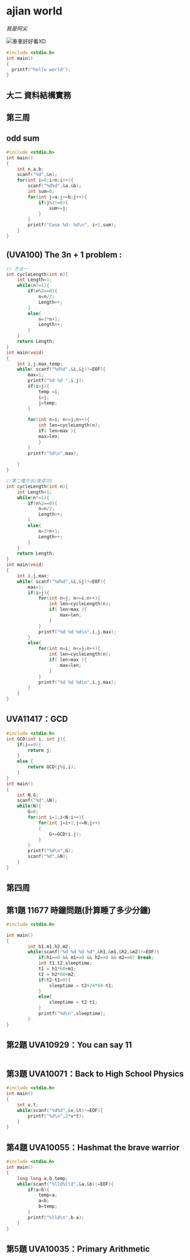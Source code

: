 # ajian world

*我是阿尖*

![車車好好看XD](https://i.ytimg.com/vi/_6TtTRrno3E/maxresdefault.jpg)

```C
#include <stdio.h>
int main()
{
  printf("hello world");
}
```
## 大二 資料結構實務
## 第三周
## odd sum
```c
#include <stdio.h>
int main()
{
	int n,a,b;
	scanf("%d",&n);
	for(int i=0;i<n;i++){
		scanf("%d%d",&a,&b);
		int sum=0;
		for(int j=a;j<=b;j++){
			if(j%2!=0){
				sum+=j;
			}
		}
		printf("Case %d: %d\n", i+1,sum);
	}
}
```
## (UVA100) The 3n + 1 problem :
```c
// 方法一
int cycleLength(int n){
	int Length=1;
	while(n!=1){
		if(n%2==0){
			n=n/2;
			Length++;
		}
		else{
		 	n=3*n+1;
		 	Length++;
		}
	}
	return Length;
}
int main(void)
{
	int i,j,max,temp;
	while( scanf("%d%d",&i,&j)!=EOF){
		max=1;
		printf("%d %d ",i,j);
		if(i>j){
			temp =i;
			i=j;
			j=temp;
		}
		
		for(int n=i; n<=j;n++){
			int len=cycleLength(n);
			if( len>max ){
			max=len;
			}
		}
		printf("%d\n",max);
		
	}
}
```
```c
//第二種方法(能成功)
int cycleLength(int n){
	int Length=1;
	while(n!=1){
		if(n%2==0){
			n=n/2;
			Length++;
		}
		else{
		 	n=3*n+1;
		 	Length++;
		}
	}
	return Length;
}
int main(void)
{
	int i,j,max;
	while( scanf("%d%d",&i,&j)!=EOF){
		max=1;
		if(i>j){
			for(int n=j; n<=i;n++){
				int len=cycleLength(n);
				if( len>max ){
					max=len;
				}
			}
			printf("%d %d %d\n",i,j,max);
		}
		else{
			for(int n=i; n<=j;n++){
				int len=cycleLength(n);
				if( len>max ){
					max=len;
				}
			}
			printf("%d %d %d\n",i,j,max);
		}
	}
}
```
## UVA11417：GCD 
```c
#include <stdio.h>
int GCD(int i, int j){
	if(i==0){
		return j;
	}
	else {
		return GCD(j%i,i);
	}
}
int main()
{
	int N,G;
	scanf("%d",&N);
	while(N){
		G=0;
		for(int i=1;i<N;i++){	
			for(int j=i+1;j<=N;j++)
			{
      			G+=GCD(i,j);
			}
		}
		printf("%d\n",G);
		scanf("%d",&N);
	}
}
```
## 第四周
## 第1題 11677 時鐘問題(計算睡了多少分鐘)
```c
#include <stdio.h>

int main()
{
        int h1,m1,h2,m2;
        while(scanf("%d %d %d %d",&h1,&m1,&h2,&m2)!=EOF){
            if(h1==0 && m1==0 && h2==0 && m2==0) break;
            int t1,t2,sleeptime;
            t1 = h1*60+m1;
            t2 = h2*60+m2;
            if(t2-t1<0){
                sleeptime = t2+24*60-t1;
            }
            else{
                sleeptime = t2-t1;
            }
            printf("%d\n",sleeptime);
        }
}

```
## 第2題 UVA10929：You can say 11 
```c

```
## 第3題 UVA10071：Back to High School Physics 
```c
#include <stdio.h>
int main()
{
	int v,t;
	while(scanf("%d%d",&v,&t)!=EOF){
		printf("%d\n",2*v*t);
	}	
}
```
## 第4題 UVA10055：Hashmat the brave warrior 
```c
#include <stdio.h>
int main()
{
	long long a,b,temp;
	while(scanf("%lld%lld",&a,&b)!=EOF){
		if(a>b){
			temp=a;
			a=b;
			b=temp;
		}
		printf("%lld\n",b-a);
	}
}
```
## 第5題 UVA10035：Primary Arithmetic 
```c

```
